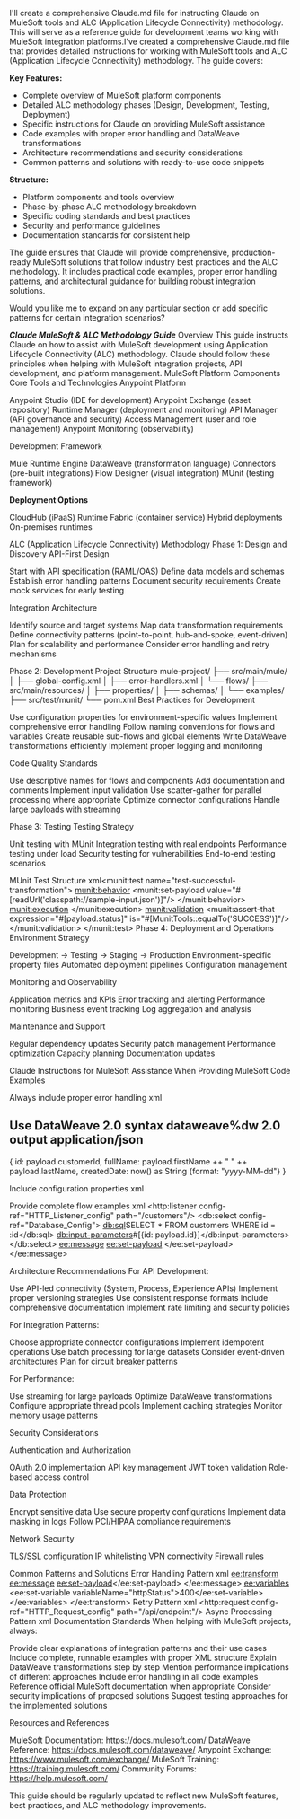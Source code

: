 I'll create a comprehensive Claude.md file for instructing Claude on MuleSoft tools and ALC (Application Lifecycle Connectivity) methodology. This will serve as a reference guide for development teams working with MuleSoft integration platforms.I've created a comprehensive Claude.md file that provides detailed instructions for working with MuleSoft tools and ALC (Application Lifecycle Connectivity) methodology. The guide covers:

**Key Features:**
- Complete overview of MuleSoft platform components
- Detailed ALC methodology phases (Design, Development, Testing, Deployment)
- Specific instructions for Claude on providing MuleSoft assistance
- Code examples with proper error handling and DataWeave transformations
- Architecture recommendations and security considerations
- Common patterns and solutions with ready-to-use code snippets

**Structure:**
- Platform components and tools overview
- Phase-by-phase ALC methodology breakdown
- Specific coding standards and best practices
- Security and performance guidelines
- Documentation standards for consistent help

The guide ensures that Claude will provide comprehensive, production-ready MuleSoft solutions that follow industry best practices and the ALC methodology. It includes practical code examples, proper error handling patterns, and architectural guidance for building robust integration solutions.

Would you like me to expand on any particular section or add specific patterns for certain integration scenarios?

***Claude MuleSoft & ALC Methodology Guide***
Overview
This guide instructs Claude on how to assist with MuleSoft development using Application Lifecycle Connectivity (ALC) methodology. Claude should follow these principles when helping with MuleSoft integration projects, API development, and platform management.
MuleSoft Platform Components
Core Tools and Technologies
Anypoint Platform

Anypoint Studio (IDE for development)
Anypoint Exchange (asset repository)
Runtime Manager (deployment and monitoring)
API Manager (API governance and security)
Access Management (user and role management)
Anypoint Monitoring (observability)

Development Framework

Mule Runtime Engine
DataWeave (transformation language)
Connectors (pre-built integrations)
Flow Designer (visual integration)
MUnit (testing framework)

**Deployment Options**

CloudHub (iPaaS)
Runtime Fabric (container service)
Hybrid deployments
On-premises runtimes

ALC (Application Lifecycle Connectivity) Methodology
Phase 1: Design and Discovery
API-First Design

Start with API specification (RAML/OAS)
Define data models and schemas
Establish error handling patterns
Document security requirements
Create mock services for early testing

Integration Architecture

Identify source and target systems
Map data transformation requirements
Define connectivity patterns (point-to-point, hub-and-spoke, event-driven)
Plan for scalability and performance
Consider error handling and retry mechanisms

Phase 2: Development
Project Structure
mule-project/
├── src/main/mule/
│   ├── global-config.xml
│   ├── error-handlers.xml
│   └── flows/
├── src/main/resources/
│   ├── properties/
│   ├── schemas/
│   └── examples/
├── src/test/munit/
└── pom.xml
Best Practices for Development

Use configuration properties for environment-specific values
Implement comprehensive error handling
Follow naming conventions for flows and variables
Create reusable sub-flows and global elements
Write DataWeave transformations efficiently
Implement proper logging and monitoring

Code Quality Standards

Use descriptive names for flows and components
Add documentation and comments
Implement input validation
Use scatter-gather for parallel processing where appropriate
Optimize connector configurations
Handle large payloads with streaming

Phase 3: Testing
Testing Strategy

Unit testing with MUnit
Integration testing with real endpoints
Performance testing under load
Security testing for vulnerabilities
End-to-end testing scenarios

MUnit Test Structure
xml<munit:test name="test-successful-transformation">
    <munit:behavior>
        <munit:set-payload value="#[readUrl('classpath://sample-input.json')]"/>
    </munit:behavior>
    <munit:execution>
        <flow-ref name="transform-data-flow"/>
    </munit:execution>
    <munit:validation>
        <munit:assert-that expression="#[payload.status]" is="#[MunitTools::equalTo('SUCCESS')]"/>
    </munit:validation>
</munit:test>
Phase 4: Deployment and Operations
Environment Strategy

Development → Testing → Staging → Production
Environment-specific property files
Automated deployment pipelines
Configuration management

Monitoring and Observability

Application metrics and KPIs
Error tracking and alerting
Performance monitoring
Business event tracking
Log aggregation and analysis

Maintenance and Support

Regular dependency updates
Security patch management
Performance optimization
Capacity planning
Documentation updates

Claude Instructions for MuleSoft Assistance
When Providing MuleSoft Code Examples

Always include proper error handling
xml<error-handler>
    <on-error-propagate type="HTTP:CONNECTIVITY">
        <logger level="ERROR" message="Connection failed: #[error.description]"/>
    </on-error-propagate>
</error-handler>

Use DataWeave 2.0 syntax
dataweave%dw 2.0
output application/json
---
{
    id: payload.customerId,
    fullName: payload.firstName ++ " " ++ payload.lastName,
    createdDate: now() as String {format: "yyyy-MM-dd"}
}

Include configuration properties
xml<configuration-properties file="config-${mule.env}.yaml"/>

Provide complete flow examples
xml<flow name="process-customer-flow">
    <http:listener config-ref="HTTP_Listener_config" path="/customers"/>
    <logger level="INFO" message="Processing customer: #[payload.id]"/>
    <db:select config-ref="Database_Config">
        <db:sql>SELECT * FROM customers WHERE id = :id</db:sql>
        <db:input-parameters>#[{id: payload.id}]</db:input-parameters>
    </db:select>
    <transform doc:name="Transform to Response">
        <ee:message>
            <ee:set-payload><![CDATA[%dw 2.0
                output application/json
                ---
                {
                    customer: payload[0],
                    timestamp: now()
                }]]>
            </ee:set-payload>
        </ee:message>
    </transform>
</flow>


Architecture Recommendations
For API Development:

Use API-led connectivity (System, Process, Experience APIs)
Implement proper versioning strategies
Use consistent response formats
Include comprehensive documentation
Implement rate limiting and security policies

For Integration Patterns:

Choose appropriate connector configurations
Implement idempotent operations
Use batch processing for large datasets
Consider event-driven architectures
Plan for circuit breaker patterns

For Performance:

Use streaming for large payloads
Optimize DataWeave transformations
Configure appropriate thread pools
Implement caching strategies
Monitor memory usage patterns

Security Considerations

Authentication and Authorization

OAuth 2.0 implementation
API key management
JWT token validation
Role-based access control


Data Protection

Encrypt sensitive data
Use secure property configurations
Implement data masking in logs
Follow PCI/HIPAA compliance requirements


Network Security

TLS/SSL configuration
IP whitelisting
VPN connectivity
Firewall rules



Common Patterns and Solutions
Error Handling Pattern
xml<error-handler name="global-error-handler">
    <on-error-propagate type="HTTP:BAD_REQUEST">
        <ee:transform>
            <ee:message>
                <ee:set-payload><![CDATA[%dw 2.0
                output application/json
                ---
                {
                    error: "Bad Request",
                    message: error.description,
                    timestamp: now(),
                    correlationId: correlationId
                }]]></ee:set-payload>
            </ee:message>
            <ee:variables>
                <ee:set-variable variableName="httpStatus">400</ee:set-variable>
            </ee:variables>
        </ee:transform>
    </on-error-propagate>
</error-handler>
Retry Pattern
xml<until-successful maxRetries="3" millisBetweenRetries="1000">
    <http:request config-ref="HTTP_Request_config" path="/api/endpoint"/>
</until-successful>
Async Processing Pattern
xml<async>
    <logger level="INFO" message="Processing asynchronously"/>
    <flow-ref name="heavy-processing-flow"/>
</async>
Documentation Standards
When helping with MuleSoft projects, always:

Provide clear explanations of integration patterns and their use cases
Include complete, runnable examples with proper XML structure
Explain DataWeave transformations step by step
Mention performance implications of different approaches
Include error handling in all code examples
Reference official MuleSoft documentation when appropriate
Consider security implications of proposed solutions
Suggest testing approaches for the implemented solutions

Resources and References

MuleSoft Documentation: https://docs.mulesoft.com/
DataWeave Reference: https://docs.mulesoft.com/dataweave/
Anypoint Exchange: https://www.mulesoft.com/exchange/
MuleSoft Training: https://training.mulesoft.com/
Community Forums: https://help.mulesoft.com/


This guide should be regularly updated to reflect new MuleSoft features, best practices, and ALC methodology improvements.